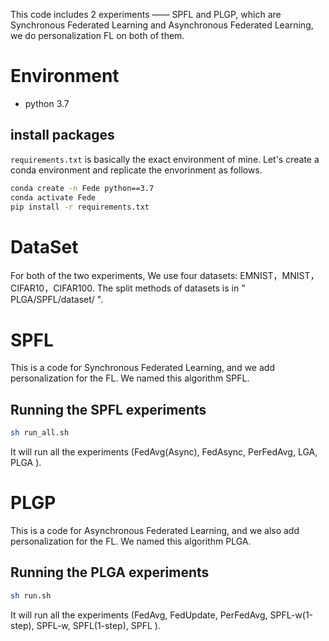 This code includes 2 experiments —— SPFL and PLGP, which are Synchronous Federated Learning and Asynchronous Federated Learning, we do personalization FL on both of them.

# Environment
 - python 3.7

## install packages
`requirements.txt` is basically the exact environment of mine. Let's create a conda environment and replicate the envorinment as follows.
```bash
conda create -n Fede python==3.7
conda activate Fede
pip install -r requirements.txt
```
 
# DataSet
For both of the two experiments, We use four datasets: EMNIST，MNIST，CIFAR10，CIFAR100. The split methods of datasets is in " PLGA/SPFL/dataset/ ". 

# SPFL
This is a code for Synchronous Federated Learning, and we add personalization for the FL. We named this algorithm SPFL.
## Running the SPFL experiments
```bash
sh run_all.sh
``` 
It will run all the experiments (FedAvg(Async), FedAsync, PerFedAvg, LGA, PLGA ).

# PLGP
This is a code for Asynchronous Federated Learning, and we also add personalization for the FL. We named this algorithm PLGA.
## Running the PLGA experiments
```bash
sh run.sh
``` 
It will run all the experiments (FedAvg, FedUpdate, PerFedAvg, SPFL-w(1-step), SPFL-w, SPFL(1-step), SPFL ).





